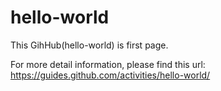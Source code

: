 # hello-world
This GihHub(hello-world) is first page. 

For more detail information, please find this url: https://guides.github.com/activities/hello-world/
